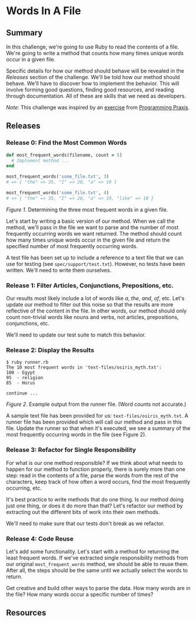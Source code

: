 # Words In A File

## Summary
In this challenge, we're going to use Ruby to read the contents of a file.  We're going to write a method that counts how many times unique words occur in a given file.

Specific details for how our method should behave will be revealed in the *Releases* section of the challenge.  We'll be told how our method should behave.  We'll have to discover how to implement the behavior.  This will involve forming good questions, finding good resources, and reading through documentation.  All of these are skills that we need as developers.

*Note:* This challenge was inspired by an [exercise] from [Programming Praxis].

## Releases
### Release 0: Find the Most Common Words
```ruby
def most_frequent_words(filename, count = 5)
  # Implement method ...
end

most_frequent_words('some_file.txt', 3)
# => { "the" => 35, "I" => 20, "a" => 19 }

most_frequent_words('some_file.txt', 4)
# => { "the" => 35, "I" => 20, "a" => 19, "like" => 10 }
```
*Figure 1*. Determining the three most frequent words in a given file. 

Let's start by writing a basic version of our method.  When we call the method, we'll pass in the file we want to parse and the number of most frequently occurring words we want returned.  The method should count how many times unique words occur in the given file and return the specified number of most frequently occurring words.

A test file has been set up to include a reference to a text file that we can use for testing (see `spec/support/test.txt`).  However, no tests have been written.  We'll need to write them ourselves.


### Release 1: Filter Articles, Conjunctions, Prepositions, etc.
Our results most likely include a lot of words like *a*, *the*, *and*, *of*, etc.  Let's update our method to filter out this noise so that the results are more reflective of the content in the file.  In other words, our method should only count non-trivial words like nouns and verbs, not articles, prepositions, conjunctions, etc.

We'll need to update our test suite to match this behavior.


### Release 2: Display the Results
```
$ ruby runner.rb
The 10 most frequent words in 'text-files/osiris_myth.txt':
100 - Egypt
95  - religion
85  - Horus

continue ...
```
*Figure 2*. Example output from the runner file. (Word counts not accurate.)

A sample text file has been provided for us:  `text-files/osiris_myth.txt`.  A runner file has been provided which will call our method and pass in this file.  Update the runner so that when it's executed, we see a summary of the most frequently occurring words in the file (see Figure 2).


### Release 3: Refactor for Single Responsibility
For what is our one method responsible?  If we think about what needs to happen for our method to function properly, there is surely more than one step: read in the contents of a file, parse the words from the rest of the characters, keep track of how often a word occurs, find the most frequently occurring, etc.

It's best practice to write methods that do one thing.  Is our method doing just one thing, or does it do more than that?  Let's refactor our method by extracting out the different bits of work into their own methods.

We'll need to make sure that our tests don't break as we refactor.


### Release 4: Code Reuse
Let's add some functionality.  Let's start with a method for returning the least frequent words.  If we've extracted single responsibility methods from our original `most_frequent_words` method, we should be able to reuse them.  After all, the steps should be the same until we actually select the words to return.

Get creative and build other ways to parse the data. How many words are in the file?  How many words occur a specific number of times?


## Resources

[exercise]: http://programmingpraxis.com/2009/03/10/word-frequencies/
[Programming Praxis]: http://programmingpraxis.com/
